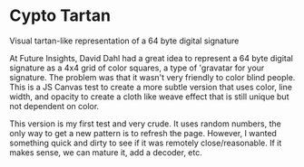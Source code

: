 # Cypto Tartan
Visual tartan-like representation of a 64 byte digital signature

At Future Insights, David Dahl had a great idea to represent a 64 byte digital signature as a 4x4 grid of color squares, a type of 'gravatar for your signature. The problem was that it wasn't very friendly to color blind people. This is a JS Canvas test to create a more subtle version that uses color, line width, and opacity to create a cloth like weave effect that is still unique but not dependent on color.

This version is my first test and very crude. It uses random numbers, the only way to get a new pattern is to refresh the page. However, I wanted something quick and dirty to see if it was remotely close/reasonable. If it makes sense, we can mature it, add a decoder, etc.
